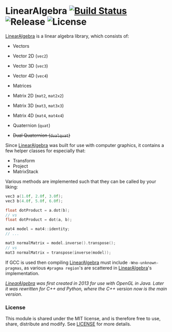 
# LinearAlgebra [![Build Status][LinearAlgebraBuildStatus]][LinearAlgebraCI] ![Release][LinearAlgebraVersionBadge] ![License][LinearAlgebraLicenseBadge]

[LinearAlgebra][LinearAlgebra] is a linear algebra library, which consists of:

- Vectors
 - Vector 2D (`vec2`)
 - Vector 3D (`vec3`)
 - Vector 4D (`vec4`)

- Matrices
 - Matrix 2D (`mat2`, `mat2x2`)
 - Matrix 3D (`mat3`, `mat3x3`)
 - Matrix 4D (`mat4`, `mat4x4`)

- Quaternion (`quat`)
- ~~Dual Quaternion (`dualquat`)~~


Since [LinearAlgebra][LinearAlgebra] was built for use with computer graphics, it contains
a few helper classes for especially that:

- Transform
- Project
- MatrixStack


Various methods are implemented such that they can be called by your liking:

```cpp
vec3 a(1.0f, 2.0f, 3.0f);
vec3 b(4.0f, 5.0f, 6.0f);

float dotProduct = a.dot(b);
// vs
float dotProduct = dot(a, b);
```

```cpp
mat4 model = mat4::identity;
// ...

mat3 normalMatrix = model.inverse().transpose();
// vs
mat3 normalMatrix = transpose(inverse(model));
```


If GCC is used then compiling [LinearAlgebra][LinearAlgebra] must include `-Wno-unknown-pragmas`,
as various `#pragma region`'s are scattered in [LinearAlgebra][LinearAlgebra]'s implementation.


*[LinearAlgebra][LinearAlgebra] was first created in 2013 for use with OpenGL in Java. Later
it was rewritten for C++ and Python, where the C++ version now is the main version.*


### License

This module is shared under the MIT license, and is therefore free to use, share, distribute and modify.
See [LICENSE][LinearAlgebraLicense] for more details.


[LinearAlgebra]: https://github.com/MrVallentin/LinearAlgebra
[LinearAlgebraLicense]: https://github.com/MrVallentin/LinearAlgebra/blob/master/LICENSE

[LinearAlgebraBuildStatus]: https://drone.io/github.com/MrVallentin/LinearAlgebra/status.png
[LinearAlgebraCI]: https://drone.io/github.com/MrVallentin/LinearAlgebra/latest

[LinearAlgebraVersionBadge]: https://img.shields.io/badge/release-v1.1.14-blue.svg
[LinearAlgebraLicenseBadge]: https://img.shields.io/badge/license-%20free%20to%20use%2C%20share%2C%20modify%20and%20redistribute-blue.svg

[LinearAlgebraIssueTracker]: https://github.com/MrVallentin/LinearAlgebra/issues


[LinearAlgebraWiki]: https://en.wikipedia.org/wiki/Linear_algebra
[LinearMapWiki]: https://en.wikipedia.org/wiki/Linear_map

[LinearInterpolationWiki]: https://en.wikipedia.org/wiki/Linear_interpolation

[GLSL]: https://www.opengl.org/documentation/glsl/
